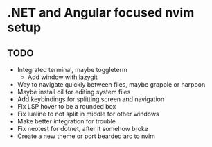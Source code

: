 # .NET and Angular focused nvim setup

## TODO

* Integrated terminal, maybe toggleterm
    * Add window with lazygit
* Way to navigate quickly between files, maybe grapple or harpoon
* Maybe install oil for editing system files
* Add keybindings for splitting screen and navigation
* Fix LSP hover to be a rounded box
* Fix lualine to not split in middle for other windows
* Make better integration for trouble
* Fix neotest for dotnet, after it somehow broke
* Create a new theme or port bearded arc to nvim
